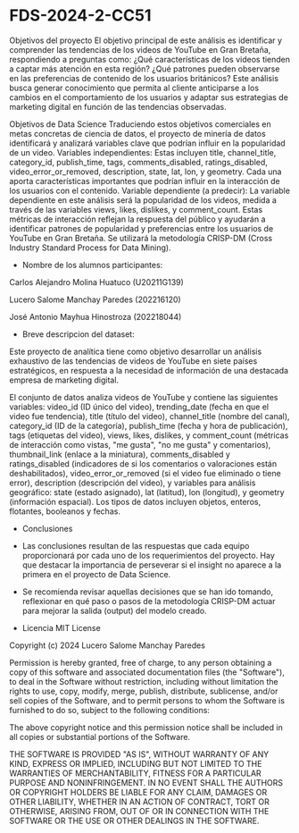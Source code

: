 # FDS-2024-2-CC51
  
Objetivos del proyecto 
El objetivo principal de este análisis es identificar y comprender las tendencias de los videos de YouTube en Gran Bretaña, respondiendo a preguntas como: ¿Qué características de los videos tienden a captar más atención en esta región? ¿Qué patrones pueden observarse en las preferencias de contenido de los usuarios británicos? Este análisis busca generar conocimiento que permita al cliente anticiparse a los cambios en el comportamiento de los usuarios y adaptar sus estrategias de marketing digital en función de las tendencias observadas.

Objetivos de Data Science 
Traduciendo estos objetivos comerciales en metas concretas de ciencia de datos, el proyecto de minería de datos identificará y analizará variables clave que podrían influir en la popularidad de un video. 
Variables independientes: Estas incluyen title, channel_title, category_id, publish_time, tags, comments_disabled, ratings_disabled, video_error_or_removed, description, state, lat, lon, y geometry. Cada una aporta características importantes que podrían influir en la interacción de los usuarios con el contenido. 
Variable dependiente (a predecir): La variable dependiente en este análisis será la popularidad de los videos, medida a través de las variables views, likes, dislikes, y comment_count. Estas métricas de interacción reflejan la respuesta del público y ayudarán a identificar patrones de popularidad y preferencias entre los usuarios de YouTube en Gran Bretaña. 
Se utilizará la metodología CRISP-DM (Cross Industry Standard Process for Data Mining).


- Nombre de los alumnos participantes:
  
Carlos Alejandro Molina Huatuco (U20211G139)
  
Lucero Salome Manchay Paredes (202216120)
  
José Antonio Mayhua Hinostroza (202218044)

- Breve descripcion del dataset:

Este proyecto de analítica tiene como objetivo desarrollar un análisis exhaustivo de las tendencias de videos de YouTube en siete países estratégicos, en respuesta a la necesidad de información de una destacada empresa de marketing digital. 

El conjunto de datos analiza videos de YouTube y contiene las siguientes variables: video_id (ID único del video), trending_date (fecha en que el video fue tendencia), title (título del video), channel_title (nombre del canal), category_id (ID de la categoría), 
publish_time (fecha y hora de publicación), tags (etiquetas del video), views, likes, dislikes, y comment_count (métricas de interacción como vistas, "me gusta", "no me gusta" y comentarios), thumbnail_link (enlace a la miniatura), comments_disabled y ratings_disabled 
(indicadores de si los comentarios o valoraciones están deshabilitados), video_error_or_removed (si el video fue eliminado o tiene error), description (descripción del video), y variables para análisis geográfico: state (estado asignado), lat (latitud), lon (longitud), 
y geometry (información espacial). Los tipos de datos incluyen objetos, enteros, flotantes, booleanos y fechas.


- Conclusiones

- Las conclusiones resultan de las respuestas que cada equipo proporcionará por cada uno de los requerimientos del proyecto. Hay que destacar la importancia de perseverar si el insight no aparece a la primera en el proyecto de Data Science. 
- Se recomienda revisar aquellas decisiones que se han ido tomando, reflexionar en qué paso o pasos de la metodología CRISP-DM actuar para mejorar la salida (output) del modelo creado.

- Licencia
MIT License

Copyright (c) 2024 Lucero Salome Manchay Paredes

Permission is hereby granted, free of charge, to any person obtaining a copy
of this software and associated documentation files (the "Software"), to deal
in the Software without restriction, including without limitation the rights
to use, copy, modify, merge, publish, distribute, sublicense, and/or sell
copies of the Software, and to permit persons to whom the Software is
furnished to do so, subject to the following conditions:

The above copyright notice and this permission notice shall be included in all
copies or substantial portions of the Software.

THE SOFTWARE IS PROVIDED "AS IS", WITHOUT WARRANTY OF ANY KIND, EXPRESS OR
IMPLIED, INCLUDING BUT NOT LIMITED TO THE WARRANTIES OF MERCHANTABILITY,
FITNESS FOR A PARTICULAR PURPOSE AND NONINFRINGEMENT. IN NO EVENT SHALL THE
AUTHORS OR COPYRIGHT HOLDERS BE LIABLE FOR ANY CLAIM, DAMAGES OR OTHER
LIABILITY, WHETHER IN AN ACTION OF CONTRACT, TORT OR OTHERWISE, ARISING FROM,
OUT OF OR IN CONNECTION WITH THE SOFTWARE OR THE USE OR OTHER DEALINGS IN THE
SOFTWARE.
